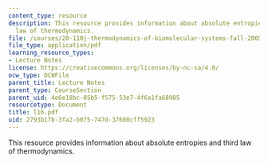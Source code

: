 ```yaml
---
content_type: resource
description: This resource provides information about absolute entropies and third
  law of thermodynamics.
file: /courses/20-110j-thermodynamics-of-biomolecular-systems-fall-2005/2793b17b3fa2b075747d37680cff5923_l16.pdf
file_type: application/pdf
learning_resource_types:
- Lecture Notes
license: https://creativecommons.org/licenses/by-nc-sa/4.0/
ocw_type: OCWFile
parent_title: Lecture Notes
parent_type: CourseSection
parent_uid: 4e6e18bc-05b5-f575-53e7-4f6a1fa68985
resourcetype: Document
title: l16.pdf
uid: 2793b17b-3fa2-b075-747d-37680cff5923
---
```

This resource provides information about absolute entropies and third law of thermodynamics.